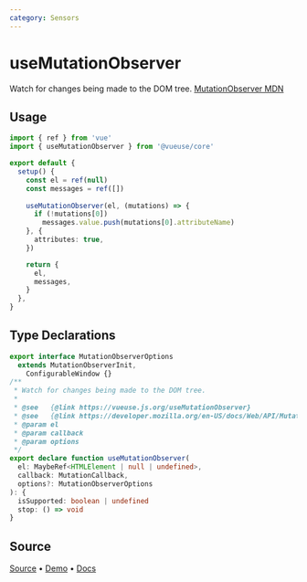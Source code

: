 ```yaml
---
category: Sensors
---
```


# useMutationObserver

Watch for changes being made to the DOM tree. [MutationObserver MDN](https://developer.mozilla.org/en-US/docs/Web/API/MutationObserver)

## Usage

```ts
import { ref } from 'vue'
import { useMutationObserver } from '@vueuse/core'

export default {
  setup() {
    const el = ref(null)
    const messages = ref([])
  
    useMutationObserver(el, (mutations) => {
      if (!mutations[0])
        messages.value.push(mutations[0].attributeName)
    }, {
      attributes: true,
    })

    return {
      el,
      messages,
    }
  },
}
```




<!--FOOTER_STARTS-->
## Type Declarations

```typescript
export interface MutationObserverOptions
  extends MutationObserverInit,
    ConfigurableWindow {}
/**
 * Watch for changes being made to the DOM tree.
 *
 * @see   {@link https://vueuse.js.org/useMutationObserver}
 * @see   {@link https://developer.mozilla.org/en-US/docs/Web/API/MutationObserver|MutationObserver MDN}
 * @param el
 * @param callback
 * @param options
 */
export declare function useMutationObserver(
  el: MaybeRef<HTMLElement | null | undefined>,
  callback: MutationCallback,
  options?: MutationObserverOptions
): {
  isSupported: boolean | undefined
  stop: () => void
}
```

## Source

[Source](https://github.com/vueuse/vueuse/blob/main/packages/core/useMutationObserver/index.ts) • [Demo](https://github.com/vueuse/vueuse/blob/main/packages/core/useMutationObserver/demo.vue) • [Docs](https://github.com/vueuse/vueuse/blob/main/packages/core/useMutationObserver/index.md)


<!--FOOTER_ENDS-->
